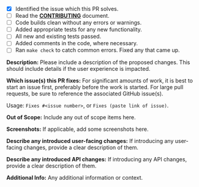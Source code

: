<!-- Thank you for your contribution to Goalert. -->
<!-- Before submitting this PR, please make sure that you have: -->

- [X] Identified the issue which this PR solves.
- [ ] Read the [**CONTRIBUTING**](https://github.com/target/goalert/blob/master/CONTRIBUTING.md) document.
- [ ] Code builds clean without any errors or warnings.
- [ ] Added appropriate tests for any new functionality.
- [ ] All new and existing tests passed.
- [ ] Added comments in the code, where necessary.
- [ ] Ran `make check` to catch common errors. Fixed any that came up.

**Description:**
Please include a description of the proposed changes.
This should include details if the user experience is impacted.

**Which issue(s) this PR fixes:**
For significant amounts of work, it is best to start an issue first, preferably before the work is started.
For large pull requests, be sure to reference the associated GitHub issue(s).

Usage: `Fixes #<issue number>`, or `Fixes (paste link of issue)`.

**Out of Scope:**
Include any out of scope items here.

**Screenshots:**
If applicable, add some screenshots here.

**Describe any introduced user-facing changes:**
If introducing any user-facing changes, provide a clear description of them.

**Describe any introduced API changes:**
If introducing any API changes, provide a clear description of them.

**Additional Info:**
Any additional information or context.
